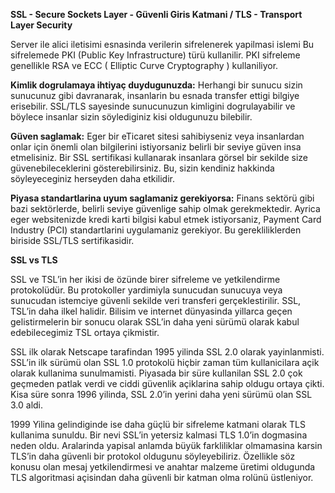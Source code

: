 **SSL - Secure Sockets Layer - Güvenli Giris Katmani / TLS - Transport Layer Security**

Server ile alici iletisimi esnasinda verilerin sifrelenerek yapilmasi islemi
Bu sifrelemede PKI (Public Key Infrastructure) türü kullanilir.
PKI sifreleme genellikle RSA ve ECC ( Elliptic Curve Cryptography ) kullaniliyor.

**Kimlik dogrulamaya ihtiyaç duydugunuzda:** Herhangi bir sunucu sizin sunucunuz gibi davranarak,
insanlarin bu esnada transfer ettigi bilgiye erisebilir. SSL/TLS sayesinde sunucunuzun kimligini 
dogrulayabilir ve böylece insanlar sizin söylediginiz kisi oldugunuzu bilebilir.

**Güven saglamak:** Eger bir eTicaret sitesi sahibiyseniz veya insanlardan onlar için önemli olan bilgilerini 
istiyorsaniz belirli bir seviye güven insa etmelisiniz. Bir SSL sertifikasi kullanarak insanlara görsel bir
sekilde size güvenebileceklerini gösterebilirsiniz. Bu, sizin kendiniz hakkinda söyleyeceginiz herseyden daha 
etkilidir.

**Piyasa standartlarina uyum saglamaniz gerekiyorsa:** Finans sektörü gibi bazi sektörlerde, belirli seviye
güvenlige sahip olmak gerekmektedir. Ayrica eger websitenizde kredi karti bilgisi kabul etmek istiyorsaniz,
Payment Card Industry (PCI) standartlarini uygulamaniz gerekiyor. Bu gerekliliklerden biriside SSL/TLS 
sertifikasidir.


**SSL vs TLS**

SSL ve TSL’in her ikisi de özünde birer sifreleme ve yetkilendirme protokolüdür. Bu protokoller yardimiyla sunucudan sunucuya veya sunucudan 
istemciye güvenli sekilde veri transferi gerçeklestirilir. SSL, TSL’in daha ilkel halidir. Bilisim ve internet dünyasinda yillarca geçen 
gelistirmelerin bir sonucu olarak SSL’in daha yeni sürümü olarak kabul edebilecegimiz TSL ortaya çikmistir.

SSL ilk olarak Netscape tarafindan 1995 yilinda SSL 2.0 olarak yayinlanmisti. SSL’in ilk sürümü olan SSL 1.0 protokolü hiçbir 
zaman tüm kullanicilara açik olarak kullanima sunulmamisti. Piyasada bir süre kullanilan SSL 2.0 çok geçmeden patlak verdi ve 
ciddi güvenlik açiklarina sahip oldugu ortaya çikti. Kisa süre sonra 1996 yilinda, SSL 2.0’in yerini daha yeni sürümü olan SSL 3.0 aldi.

1999 Yilina gelindiginde ise daha güçlü bir sifreleme katmani olarak TLS kullanima sunuldu. Bir nevi SSL’in yetersiz kalmasi 
TLS 1.0’in dogmasina neden oldu. Aralarinda yapisal anlamda büyük farkliliklar olmamasina karsin TLS’in daha güvenli bir protokol
 oldugunu söyleyebiliriz. Özellikle söz konusu olan mesaj yetkilendirmesi ve anahtar malzeme üretimi oldugunda TLS algoritmasi 
açisindan daha güvenli bir katman olma rolünü üstleniyor. 
